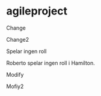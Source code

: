 agileproject
============
Change

Change2

Spelar ingen roll

Roberto spelar ingen roll i Hamilton.

Modify


Mofiy2
